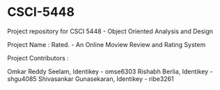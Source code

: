 # CSCI-5448
Project repository for CSCI 5448 - Object Oriented Analysis and Design

Project Name : Rated. - An Online Moview Review and Rating System

Project Contributors : 

Omkar Reddy Seelam, Identikey - omse6303
Rishabh Berlia, Identikey - shgu4085
Shivasankar Gunasekaran, Identikey - ribe3261
